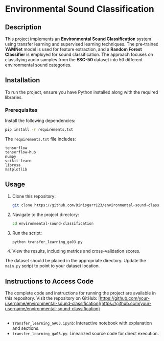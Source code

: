 # Environmental Sound Classification

## Description
This project implements an **Environmental Sound Classification** system using transfer learning and supervised learning techniques. The pre-trained **YAMNet** model is used for feature extraction, and a **Random Forest Classifier** is employed for sound classification. The approach focuses on classifying audio samples from the **ESC-50** dataset into 50 different environmental sound categories.

## Installation
To run the project, ensure you have Python installed along with the required libraries.

### Prerequisites
Install the following dependencies:

```bash
pip install -r requirements.txt
```

The `requirements.txt` file includes:
```
tensorflow
tensorflow-hub
numpy
scikit-learn
librosa
matplotlib
```

## Usage
1. Clone this repository:
   ```bash
   git clone https://github.com/Dinisgarr123/environmental-sound-classification.git
   ```

2. Navigate to the project directory:
   ```bash
   cd environmental-sound-classification
   ```

3. Run the script:
   ```bash
   python transfer_learning_ga03.py
   ```

4. View the results, including metrics and cross-validation scores.


The dataset should be placed in the appropriate directory. Update the `main.py` script to point to your dataset location.


## Instructions to Access Code
The complete code and instructions for running the project are available in this repository. Visit the repository on GitHub:
[https://github.com/your-username/environmental-sound-classification](https://github.com/your-username/environmental-sound-classification)

##
- `Transfer_learning_GA03.ipynb`: Interactive notebook with explanation and sections.
- `transfer_learning_ga03.py`: Linearized source code for direct execution.
